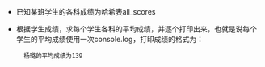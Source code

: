 - 已知某班学生的各科成绩为哈希表all\_scores
- 根据学生成绩，求每个学生各科的平均成绩，并逐个打印出来，也就是说每个学生的平均成绩使用一次console.log，打印成绩的格式为：

        杨璐的平均成绩为139